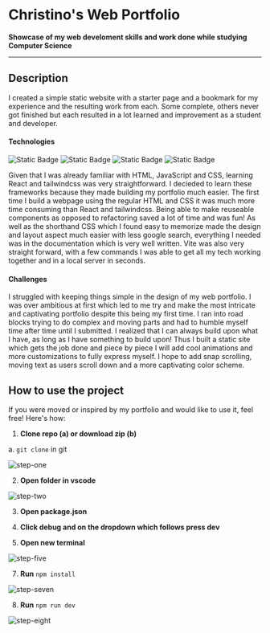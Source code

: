 # Christino's Web Portfolio
**Showcase of my web develoment skills and work done while studying Computer Science**

*********

## Description

I created a simple static website with a starter page and a bookmark for my experience and the resulting work from each. Some complete, others never got finished but each resulted in a lot learned and improvement as a student and developer.

#### Technologies
![Static Badge](https://img.shields.io/badge/HTML-%23E34F26) ![Static Badge](https://img.shields.io/badge/Tailwindcss-%2306B6D4) ![Static Badge](https://img.shields.io/badge/React-%2361DAFB) ![Static Badge](https://img.shields.io/badge/Vite-%23646CFF)

Given that I was already familiar with HTML, JavaScript and CSS, learning React and tailwindcss was very straightforward. I decieded to learn these frameworks because they made building my portfolio much easier. The first time I build a webpage using the regular HTML and CSS it was much more time consuming than React and tailwindcss. Being able to make reuseable components as opposed to refactoring saved a lot of time and was fun! As well as the shorthand CSS which I found easy to memorize made the design and layout aspect much easier with less google search, everything I needed was in the documentation which is very well written. Vite was also very straight forward, with a few commands I was able to get all my tech working together and in a local server in seconds.

#### Challenges

I struggled with keeping things simple in the design of my web portfolio. I was over ambitious at first which led to me try and make the most intricate and captivating portfolio despite this being my first time. I ran into road blocks trying to do complex and moving parts and had to humble myself time after time until I submitted. I realized that I can always build upon what I have, as long as I have something to build upon! Thus I built a static site which gets the job done and piece by piece I will add cool animations and more customizations to fully express myself. I hope to add snap scrolling, moving text as users scroll down and a more captivating color scheme. 

## How to use the project
If you were moved or inspired by my portfolio and would like to use it, feel free! Here's how:

1. **Clone repo (a) or download zip (b)**

a. `git clone` in git 

![step-one](https://github.com/christinolb/christinolb.github.io/assets/49823328/d879b3a1-7bb3-437a-a4a1-40537d487e47)


2. **Open folder in vscode**

![step-two](https://github.com/christinolb/christinolb.github.io/assets/49823328/67f5de81-eec7-4735-9bc4-decba284c4d1)


3. **Open package.json**

4. **Click debug and on the dropdown which follows press dev**

5. **Open new terminal**

![step-five](https://github.com/christinolb/christinolb.github.io/assets/49823328/d402ca6f-e1b4-4d4d-b57a-18c55b6bd1ea)


7. **Run** `npm install`

![step-seven](https://github.com/christinolb/christinolb.github.io/assets/49823328/759d5f7a-ae46-4a19-aa7b-7bc842085c4c)


8. **Run** `npm run dev`

![step-eight](https://github.com/christinolb/christinolb.github.io/assets/49823328/da4fa932-cff1-4ac2-aab8-162d7aae7a90)
